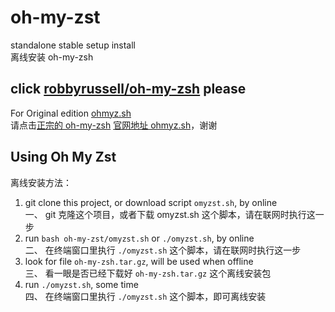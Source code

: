 # oh-my-zst
standalone stable setup install  
离线安装 oh-my-zsh


## click [robbyrussell/oh-my-zsh](https://github.com/robbyrussell/oh-my-zsh) please
For Original edition [ohmyz.sh](https://ohmyz.sh/)  
请点击[正宗的 oh-my-zsh](https://github.com/robbyrussell/oh-my-zsh) [官网地址 ohmyz.sh](https://ohmyz.sh/)，谢谢


## Using Oh My Zst
离线安装方法：  
1. git clone this project, or download script `omyzst.sh`, by online  
一、 git 克隆这个项目，或者下载 omyzst.sh 这个脚本，请在联网时执行这一步
2. run `bash oh-my-zst/omyzst.sh` or `./omyzst.sh`, by online  
二、 在终端窗口里执行 `./omyzst.sh` 这个脚本，请在联网时执行这一步
3. look for file `oh-my-zsh.tar.gz`, will be used when offline  
三、 看一眼是否已经下载好 `oh-my-zsh.tar.gz` 这个离线安装包
4. run `./omyzst.sh`, some time  
四、 在终端窗口里执行 `./omyzst.sh` 这个脚本，即可离线安装
